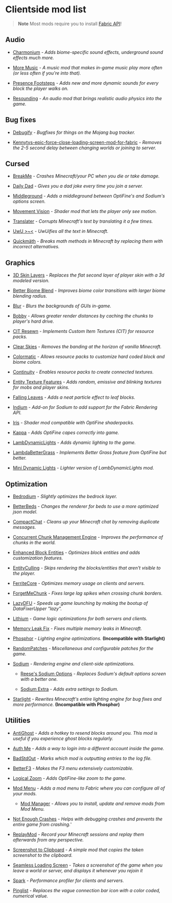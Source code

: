 # Clientside mod list

> **Note**
> Most mods require you to install [Fabric API](https://modrinth.com/mod/P7dR8mSH)!

## Audio

- [Charmonium](https://modrinth.com/mod/bpii4Xsa) - *Adds biome-specific sound effects, underground sound effects much more.*

- [More Music](https://modrinth.com/mod/dGBEUH8l) - *A music mod that makes in-game music play more often (or less often if you're into that).*

- [Presence Footsteps](https://modrinth.com/mod/rcTfTZr3) - *Adds new and more dynamic sounds for every block the player walks on.*

- [Resounding](https://modrinth.com/mod/UwbKhrqq) - *An audio mod that brings realistic audio physics into the game.*

## Bug fixes

- [Debugify](https://modrinth.com/mod/QwxR6Gcd) - *Bugfixes for things on the Mojang bug tracker.*

- [Kennytvs-epic-force-close-loading-screen-mod-for-fabric](https://modrinth.com/mod/blWBX5n1) - *Removes the 2-5 second delay between changing worlds or joining to server.*

## Cursed

- [BreakMe](https://modrinth.com/mod/ibgLmpmd) - *Crashes Minecraft/your PC when you die or take damage.*

- [Daily Dad](https://modrinth.com/mod/Vs0KIwAY) - *Gives you a dad joke every time you join a server.*

- [Middleground](https://modrinth.com/mod/hTrO4Z9i) - *Adds a middleground between OptiFine's and Sodium's options screen.*

- [Movement Vision](https://modrinth.com/mod/rxJizAQe) - *Shader mod that lets the player only see motion.*

- [Translater](https://modrinth.com/mod/YnU8kpyc) - *Corrupts Minecraft's text by translating it a few times.*

- [UwU >~<](https://modrinth.com/mod/mBQhpWtM) - *UwUifies all the text in Minecraft.*

- [Quickmäth](https://modrinth.com/mod/hRVfXPJj) - *Breaks math methods in Minecraft by replacing them with incorrect alternatives.*

## Graphics

- [3D Skin Layers](https://modrinth.com/mod/zV5r3pPn) - *Replaces the flat second layer of player skin with a 3d modeled version.*

- [Better Biome Blend](https://modrinth.com/mod/Rs6c7WyL) - *Improves biome color transitions with larger biome blending radius.*

- [Blur](https://modrinth.com/mod/NK39zBp2) - *Blurs the backgrounds of GUIs in-game.*

- [Bobby](https://modrinth.com/mod/M08ruV16) - *Allows greater render distances by caching the chunks to player's hard drive.*

- [CIT Resewn](https://modrinth.com/mod/otVJckYQ) - *Implements Custom Item Textures (CIT) for resource packs.*

- [Clear Skies](https://modrinth.com/mod/xNK6Xfrv) - *Removes the banding at the horizon of vanilla Minecraft.*

- [Colormatic](https://modrinth.com/mod/V4IQxkZC) - *Allows resource packs to customize hard coded block and biome colors.*

- [Continuity](https://modrinth.com/mod/1IjD5062) - *Enables resource packs to create connected textures.*

- [Entity Texture Features](https://modrinth.com/mod/BVzZfTc1) - *Adds random, emissive and blinking textures for mobs and player skins.*

- [Falling Leaves](https://modrinth.com/mod/WhbRG4iK) - *Adds a neat particle effect to leaf blocks.*

- [Indium](https://modrinth.com/mod/Orvt0mRa) - *Add-on for Sodium to add support for the Fabric Rendering API.*

- [Iris](https://modrinth.com/mod/YL57xq9U) - *Shader mod compatible with OptiFine shaderpacks.*

- [Kappa](https://modrinth.com/mod/2wsNAbi3) - *Adds OptiFine capes correctly into game.*

- [LambDynamicLights](https://modrinth.com/mod/yBW8D80W) - *Adds dynamic lighting to the game.*

- [LambdaBetterGrass](https://modrinth.com/mod/2Uev7LdA) - *Implements Better Grass feature from OptiFine but better.*

- [Mini Dynamic Lights](https://modrinth.com/mod/TbZ5JL8U) - *Lighter version of LambDynamicLights mod.*

## Optimization

- [Bedrodium](https://modrinth.com/mod/5roWs6VO) - *Slightly optimizes the bedrock layer.*

- [BetterBeds](https://modrinth.com/mod/kKwy3HU9) - *Changes the renderer for beds to use a more optimized json model.*

- [CompactChat](https://modrinth.com/mod/w2SFICvx) - *Cleans up your Minecraft chat by removing duplicate messages.*

- [Concurrent Chunk Management Engine](https://modrinth.com/mod/VSNURh3q) - *Improves the performance of chunks in the world.*

- [Enhanced Block Entities](https://modrinth.com/mod/OVuFYfre) - *Optimizes block entities and adds customization features.*

- [EntityCulling](https://modrinth.com/mod/NNAgCjsB) - *Skips rendering the blocks/entities that aren't visible to the player.*

- [FerriteCore](https://modrinth.com/mod/uXXizFIs) - *Optimizes memory usage on clients and servers.*

- [ForgetMeChunk](https://modrinth.com/mod/vRXn3MrA) - *Fixes large lag spikes when crossing chunk borders.*

- [LazyDFU](https://modrinth.com/mod/hvFnDODi) - *Speeds up game launching by making the bootup of DataFixerUpper "lazy".*

- [Lithium](https://modrinth.com/mod/gvQqBUqZ) - *Game logic optimizations for both servers and clients.*

- [Memory Leak Fix](https://modrinth.com/mod/NRjRiSSD) - *Fixes multiple memory leaks in Minecraft.*

- [Phosphor](https://modrinth.com/mod/hEOCdOgW) - *Lighting engine optimizations.* **(Incompatible with Starlight)**

- [RandomPatches](https://modrinth.com/mod/JmtW1Cr5) - *Miscellaneous and configurable patches for the game.*

- [Sodium](https://modrinth.com/mod/AANobbMI) - *Rendering engine and client-side optimizations.*

  - [Reese's Sodium Options](https://modrinth.com/mod/Bh37bMuy) - *Replaces Sodium's default options screen with a better one.*

  - [Sodium Extra](https://modrinth.com/mod/PtjYWJkn) - *Adds extra settings to Sodium.*

- [Starlight](https://modrinth.com/mod/H8CaAYZC) - *Rewrites Minecraft's entire lighting engine for bug fixes and more performance.* **(Incompatible with Phosphor)**

## Utilities

- [AntiGhost](https://modrinth.com/mod/Jw3Wx1KR) - *Adds a hotkey to resend blocks around you. This mod is useful if you experience ghost blocks regularly.*

- [Auth Me](https://modrinth.com/mod/yjglrBjz) - *Adds a way to login into a different account inside the game.*

- [BadStdOut](https://modrinth.com/mod/9Y8sMRVG) - *Marks which mod is outputting entries to the log file.*

- [BetterF3](https://modrinth.com/mod/8shC1gFX) - *Makes the F3 menu extensively customizable.*

- [Logical Zoom](https://modrinth.com/mod/8bOImuGU) - *Adds OptiFine-like zoom to the game.*

- [Mod Menu](https://modrinth.com/mod/mOgUt4GM) - *Adds a mod menu to Fabric where you can configure all of your mods.*

  - [Mod Manager](https://modrinth.com/mod/6kq7BzRK) - *Allows you to install, update and remove mods from Mod Menu.*

- [Not Enough Crashes](https://modrinth.com/mod/yM94ont6) - *Helps with debugging crashes and prevents the entire game from crashing.*'

- [ReplayMod](https://www.replaymod.com) - *Record your Minecraft sessions and replay them afterwards from any perspective.*

- [Screenshot to Clipboard](https://modrinth.com/mod/1K1JRrTg) - *A simple mod that copies the taken screenshot to the clipboard.*

- [Seamless Loading Screen](https://modrinth.com/mod/TyTPFOiF) - *Takes a screenshot of the game when you leave a world or server, and displays it whenever you rejoin it*

- [Spark](https://modrinth.com/mod/l6YH9Als) - *Performance profiler for clients and servers.*

- [Pinglist](https://modrinth.com/mod/GzmTgzUV) - *Replaces the vague connection bar icon with a color coded, numerical value.*
